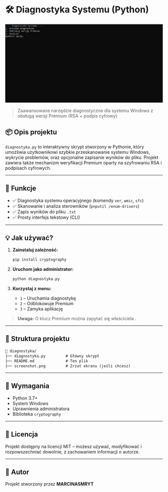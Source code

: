 # 🛠 Diagnostyka Systemu (Python)

![Zrzut ekranu działania aplikacji](screenshot.png)

> Zaawansowane narzędzie diagnostyczne dla systemu Windows z obsługą wersji Premium (RSA + podpis cyfrowy)

## 📦 Opis projektu

`diagnostyka.py` to interaktywny skrypt stworzony w Pythonie, który umożliwia użytkownikowi szybkie przeskanowanie systemu Windows, wykrycie problemów, oraz opcjonalne zapisanie wyników do pliku. Projekt zawiera także mechanizm weryfikacji Premium oparty na szyfrowaniu RSA i podpisach cyfrowych.

---

## 🔧 Funkcje

- ✅ Diagnostyka systemu operacyjnego (komendy `ver`, `wmic`, `sfc`)
- ✅ Skanowanie i analiza sterowników (`pnputil /enum-drivers`)
- ✅ Zapis wyników do pliku `.txt`
- ✅ Prosty interfejs tekstowy (CLI)

---

## 💡 Jak używać?

1. **Zainstaluj zależność:**
   ```bash
   pip install cryptography
   ```

2. **Uruchom jako administrator:**
   ```bash
   python diagnostyka.py
   ```

3. **Korzystaj z menu:**
   - `1` – Uruchamia diagnostykę
   - `2` – Odblokowuje Premium
   - `3` – Zamyka aplikację

> **Uwaga:** O klucz Premium można zapytać się właściciela .

---

## 📂 Struktura projektu

```
📁 diagnostyka/
├── diagnostyka.py         # Główny skrypt
├── README.md              # Ten plik
├── screenshot.png         # Zrzut ekranu (jeśli chcesz)
```

---

## 🧪 Wymagania

- Python 3.7+
- System Windows
- Uprawnienia administratora
- Biblioteka `cryptography`

---

## 📃 Licencja

Projekt dostępny na licencji MIT – możesz używać, modyfikować i rozpowszechniać dowolnie, z zachowaniem informacji o autorze.

---

## 👤 Autor

Projekt stworzony przez **MARCINASMRYT**